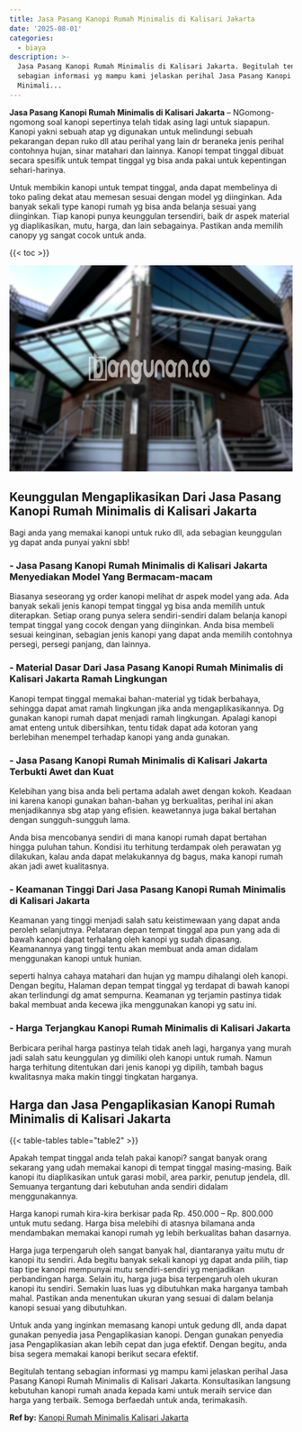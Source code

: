 ```yaml
---
title: Jasa Pasang Kanopi Rumah Minimalis di Kalisari Jakarta
date: '2025-08-01'
categories:
  - biaya
description: >-
  Jasa Pasang Kanopi Rumah Minimalis di Kalisari Jakarta. Begitulah tentang
  sebagian informasi yg mampu kami jelaskan perihal Jasa Pasang Kanopi Rumah
  Minimali...
---
```


**Jasa Pasang Kanopi Rumah Minimalis di Kalisari Jakarta** – NGomong-ngomong soal kanopi sepertinya telah tidak asing lagi untuk siapapun. Kanopi yakni sebuah atap yg digunakan untuk melindungi sebuah pekarangan depan ruko dll atau perihal yang lain dr beraneka jenis perihal contohnya hujan, sinar matahari dan lainnya. Kanopi tempat tinggal dibuat secara spesifik untuk tempat tinggal yg bisa anda pakai untuk kepentingan sehari-harinya.

Untuk membikin kanopi untuk tempat tinggal, anda dapat membelinya di toko paling dekat atau memesan sesuai dengan model yg diinginkan. Ada banyak sekali type kanopi rumah yg bisa anda belanja sesuai yang diinginkan. Tiap kanopi punya keunggulan tersendiri, baik dr aspek material yg diaplikasikan, mutu, harga, dan lain sebagainya. Pastikan anda memilih canopy yg sangat cocok untuk anda.

{{< toc >}}

![Jasa Pasang Kanopi Rumah Minimalis di Kalisari Jakarta](/images/harga-kanopi-minimalis-14.png)

## Keunggulan Mengaplikasikan Dari Jasa Pasang Kanopi Rumah Minimalis di Kalisari Jakarta

Bagi anda yang memakai kanopi untuk ruko dll, ada sebagian keunggulan yg dapat anda punyai yakni sbb!

### \- Jasa Pasang Kanopi Rumah Minimalis di Kalisari Jakarta Menyediakan Model Yang Bermacam-macam

Biasanya seseorang yg order kanopi melihat dr aspek model yang ada. Ada banyak sekali jenis kanopi tempat tinggal yg bisa anda memilih untuk diterapkan. Setiap orang punya selera sendiri-sendiri dalam belanja kanopi tempat tinggal yang cocok dengan yang diinginkan. Anda bisa membeli sesuai keinginan, sebagian jenis kanopi yang dapat anda memilih contohnya persegi, persegi panjang, dan lainnya.

### \- Material Dasar Dari Jasa Pasang Kanopi Rumah Minimalis di Kalisari Jakarta Ramah Lingkungan

Kanopi tempat tinggal memakai bahan-material yg tidak berbahaya, sehingga dapat amat ramah lingkungan jika anda mengaplikasikannya. Dg gunakan kanopi rumah dapat menjadi ramah lingkungan. Apalagi kanopi amat enteng untuk dibersihkan, tentu tidak dapat ada kotoran yang berlebihan menempel terhadap kanopi yang anda gunakan.

### \- Jasa Pasang Kanopi Rumah Minimalis di Kalisari Jakarta Terbukti Awet dan Kuat

Kelebihan yang bisa anda beli pertama adalah awet dengan kokoh. Keadaan ini karena kanopi gunakan bahan-bahan yg berkualitas, perihal ini akan menjadikannya sbg atap yang efisien. keawetannya juga bakal bertahan dengan sungguh-sungguh lama.

Anda bisa mencobanya sendiri di mana kanopi rumah dapat bertahan hingga puluhan tahun. Kondisi itu terhitung terdampak oleh perawatan yg dilakukan, kalau anda dapat melakukannya dg bagus, maka kanopi rumah akan jadi awet kualitasnya.

### \- Keamanan Tinggi Dari Jasa Pasang Kanopi Rumah Minimalis di Kalisari Jakarta

Keamanan yang tinggi menjadi salah satu keistimewaan yang dapat anda peroleh selanjutnya. Pelataran depan tempat tinggal apa pun yang ada di bawah kanopi dapat terhalang oleh kanopi yg sudah dipasang. Keamanannya yang tinggi tentu akan membuat anda aman didalam menggunakan kanopi untuk hunian.

seperti halnya cahaya matahari dan hujan yg mampu dihalangi oleh kanopi. Dengan begitu, Halaman depan tempat tinggal yg terdapat di bawah kanopi akan terlindungi dg amat sempurna. Keamanan yg terjamin pastinya tidak bakal membuat anda kecewa jika menggunakan kanopi yg satu ini.

### \- Harga Terjangkau Kanopi Rumah Minimalis di Kalisari Jakarta

Berbicara perihal harga pastinya telah tidak aneh lagi, harganya yang murah jadi salah satu keunggulan yg dimiliki oleh kanopi untuk rumah. Namun harga terhitung ditentukan dari jenis kanopi yg dipilih, tambah bagus kwalitasnya maka makin tinggi tingkatan harganya.

## Harga dan Jasa Pengaplikasian Kanopi Rumah Minimalis di Kalisari Jakarta

{{< table-tables table="table2" >}}

Apakah tempat tinggal anda telah pakai kanopi? sangat banyak orang sekarang yang udah memakai kanopi di tempat tinggal masing-masing. Baik kanopi itu diaplikasikan untuk garasi mobil, area parkir, penutup jendela, dll. Semuanya tergantung dari kebutuhan anda sendiri didalam menggunakannya.

Harga kanopi rumah kira-kira berkisar pada Rp. 450.000 – Rp. 800.000 untuk mutu sedang. Harga bisa melebihi di atasnya bilamana anda mendambakan memakai kanopi rumah yg lebih berkualitas bahan dasarnya.

Harga juga terpengaruh oleh sangat banyak hal, diantaranya yaitu mutu dr kanopi itu sendiri. Ada begitu banyak sekali kanopi yg dapat anda pilih, tiap tiap tipe kanopi mempunyai mutu sendiri-sendiri yg menjadikan perbandingan harga. Selain itu, harga juga bisa terpengaruh oleh ukuran kanopi itu sendiri. Semakin luas luas yg dibutuhkan maka harganya tambah mahal. Pastikan anda menentukan ukuran yang sesuai di dalam belanja kanopi sesuai yang dibutuhkan.

Untuk anda yang inginkan memasang kanopi untuk gedung dll, anda dapat gunakan penyedia jasa Pengaplikasian kanopi. Dengan gunakan penyedia jasa Pengaplikasian akan lebih cepat dan juga efektif. Dengan begitu, anda bisa segera memakai kanopi berikut secara efektif.

Begitulah tentang sebagian informasi yg mampu kami jelaskan perihal Jasa Pasang Kanopi Rumah Minimalis di Kalisari Jakarta. Konsultasikan langsung kebutuhan kanopi rumah anada kepada kami untuk meraih service dan harga yang terbaik. Semoga berfaedah untuk anda, terimakasih.

**Ref by:**  [Kanopi Rumah Minimalis Kalisari Jakarta](https://id.wikipedia.org/wiki/Kanopi)
